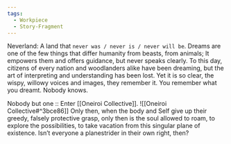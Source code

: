 ```yaml
---
tags:
  - Workpiece
  - Story-Fragment
---
```

Neverland: A land that `never was / never is / never will be`.
Dreams are one of the few things that differ humanity from beasts, from animals; It empowers them and offers guidance, but never speaks clearly. 
To this day, citizens of every nation and woodlanders alike have been dreaming, but the art of interpreting and understanding has been lost. 
Yet it is so clear, the wispy, willowy voices and images, they remember it. You remember what you dreamt. 
Nobody knows.

Nobody but one ::
Enter [[Oneiroi Collective]]. 
![[Oneiroi Collective#^3bce86]]
Only then, when the body and Self give up their greedy, falsely protective grasp, only then is the soul allowed to roam, to explore the possibilities, to take vacation from this singular plane of existence. 
Isn’t everyone a planestrider in their own right, then?
